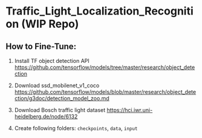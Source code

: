 # Traffic_Light_Localization_Recognition (WIP Repo)

## How to Fine-Tune:
1. Install TF object detection API  https://github.com/tensorflow/models/tree/master/research/object_detection

2. Download ssd_mobilenet_v1_coco https://github.com/tensorflow/models/blob/master/research/object_detection/g3doc/detection_model_zoo.md

3. Download Bosch traffic light dataset https://hci.iwr.uni-heidelberg.de/node/6132

4. Create following folders: `checkpoints`, `data`, `input`

